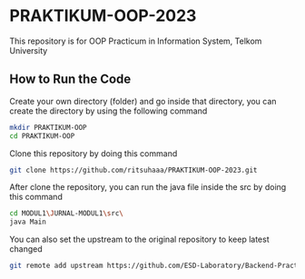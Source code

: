 # PRAKTIKUM-OOP-2023
This repository is for OOP Practicum in Information System, Telkom University

## How to Run the Code
Create your own directory (folder) and go inside that directory, you can create the directory by using the following command
```bash
mkdir PRAKTIKUM-OOP
cd PRAKTIKUM-OOP
```

Clone this repository by doing this command
```bash
git clone https://github.com/ritsuhaaa/PRAKTIKUM-OOP-2023.git
```

After clone the repository, you can run the java file inside the src by doing this command
```bash
cd MODUL1\JURNAL-MODUL1\src\
java Main
```

You can also set the upstream to the original repository to keep latest changed
```bash
git remote add upstream https://github.com/ESD-Laboratory/Backend-Practice
```
